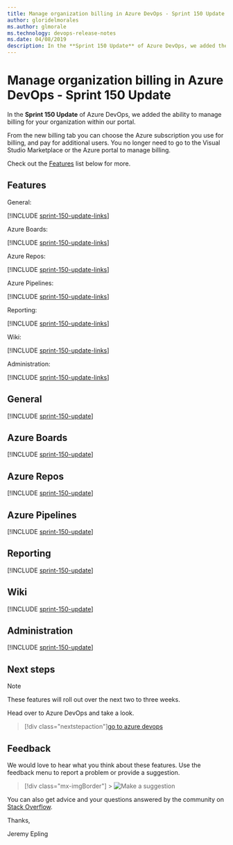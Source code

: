 ```yaml
---
title: Manage organization billing in Azure DevOps - Sprint 150 Update
author: gloridelmorales
ms.author: glmorale
ms.technology: devops-release-notes
ms.date: 04/08/2019
description: In the **Sprint 150 Update** of Azure DevOps, we added the ability to manage billing for your organization within our portal.
---
```


# Manage organization billing in Azure DevOps - Sprint 150 Update

In the **Sprint 150 Update** of Azure DevOps, we added the ability to manage billing for your organization within our portal.

From the new billing tab you can choose the Azure subscription you use for billing, and pay for additional users. You no longer need to go to the Visual Studio Marketplace or the Azure portal to manage billing.

Check out the [Features](#features) list below for more.

## Features

General:

[!INCLUDE [sprint-150-update-links](includes/general/sprint-150-update-links.md)]

Azure Boards:

[!INCLUDE [sprint-150-update-links](includes/boards/sprint-150-update-links.md)]

Azure Repos:

[!INCLUDE [sprint-150-update-links](includes/repos/sprint-150-update-links.md)]

Azure Pipelines:

[!INCLUDE [sprint-150-update-links](includes/pipelines/sprint-150-update-links.md)]

Reporting:

[!INCLUDE [sprint-150-update-links](includes/reporting/sprint-150-update-links.md)]

Wiki:

[!INCLUDE [sprint-150-update-links](includes/wiki/sprint-150-update-links.md)]

Administration:

[!INCLUDE [sprint-150-update-links](includes/administration/sprint-150-update-links.md)]

## General

[!INCLUDE [sprint-150-update](includes/general/sprint-150-update.md)]

## Azure Boards

[!INCLUDE [sprint-150-update](includes/boards/sprint-150-update.md)]

## Azure Repos

[!INCLUDE [sprint-150-update](includes/repos/sprint-150-update.md)]

## Azure Pipelines

[!INCLUDE [sprint-150-update](includes/pipelines/sprint-150-update.md)]

## Reporting

[!INCLUDE [sprint-150-update](includes/reporting/sprint-150-update.md)]

## Wiki

[!INCLUDE [sprint-150-update](includes/wiki/sprint-150-update.md)]

## Administration

[!INCLUDE [sprint-150-update](includes/administration/sprint-150-update.md)]

## Next steps

> [!NOTE]
> These features will roll out over the next two to three weeks.

Head over to Azure DevOps and take a look.

> [!div class="nextstepaction"][go to azure devops](https://go.microsoft.com/fwlink/?LinkId=307137&campaign=o~msft~docs~product-vsts~release-notes)

## Feedback

We would love to hear what you think about these features. Use the feedback menu to report a problem or provide a suggestion.

> [!div class="mx-imgBorder"] > ![Make a suggestion](../media/make-a-suggestion.png)

You can also get advice and your questions answered by the community on [Stack Overflow](https://stackoverflow.com/questions/tagged/azure-devops).

Thanks,

Jeremy Epling
